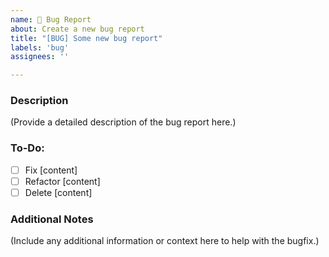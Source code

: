 ```yaml
---
name: 🐛 Bug Report
about: Create a new bug report
title: "[BUG] Some new bug report"
labels: 'bug'
assignees: ''

---
```


### Description

(Provide a detailed description of the bug report here.)

### To-Do:

- [ ] Fix [content]
- [ ] Refactor [content]
- [ ] Delete [content]

### Additional Notes

(Include any additional information or context here to help with the bugfix.)